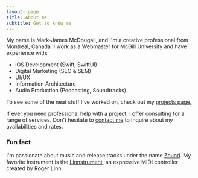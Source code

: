 ```yaml
---
layout: page
title: About me
subtitle: Get to know me
---
```


My name is Mark-James McDougall, and I'm a creative professional from Montreal, Canada. I work as a Webmaster for McGill University and have experience with:

- iOS Development (Swift, SwiftUI)
- Digital Marketing (SEO & SEM)
- UI/UX
- Information Architecture
- Audio Production (Podcasting, Soundtracks) 

To see some of the neat stuff I've worked on, check out my [projects page.](/projects)

If ever you need professional help with a project, I offer consulting for a range of services. Don't hesitate to [contact me](/contact) to inquire about my availabilities and rates.

### Fun fact

I'm passionate about music and release tracks under the name [Zhund](https://open.spotify.com/artist/04h01WGkLNuHzSzCBGbjCR). My favorite instrument is the [Linnstrument](http://linnstrument.com), an expressive MIDI controller created by Roger Linn.
